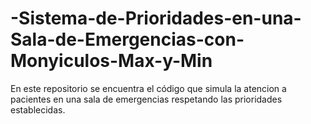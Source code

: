 # -Sistema-de-Prioridades-en-una-Sala-de-Emergencias-con-Monyiculos-Max-y-Min
En este repositorio se encuentra el código que simula la atencion a pacientes en una sala de emergencias respetando las prioridades establecidas.

